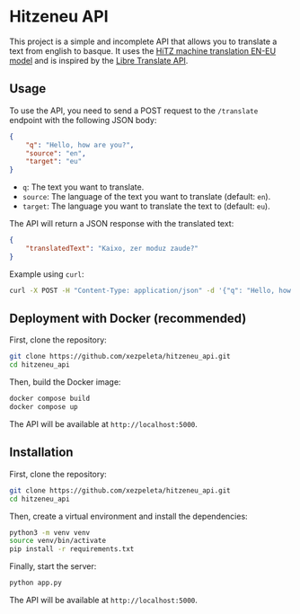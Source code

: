 # Hitzeneu API

This project is a simple and incomplete API that allows you to translate a text from english to basque. It uses the [HiTZ machine translation EN-EU model](https://huggingface.co/HiTZ/mt-hitz-en-eu) and is inspired by the [Libre Translate API](https://libretranslate.com/).

## Usage

To use the API, you need to send a POST request to the `/translate` endpoint with the following JSON body:

```json
{
    "q": "Hello, how are you?",
    "source": "en",
    "target": "eu"
}
```

- `q`: The text you want to translate.
- `source`: The language of the text you want to translate (default: `en`).
- `target`: The language you want to translate the text to (default: `eu`).

The API will return a JSON response with the translated text:

```json
{
    "translatedText": "Kaixo, zer moduz zaude?"
}
```

Example using `curl`:

```bash
curl -X POST -H "Content-Type: application/json" -d '{"q": "Hello, how are you?", "source": "en", "target": "eu"}' http://localhost:5000/translate
```

## Deployment with Docker (recommended)

First, clone the repository:

```bash
git clone https://github.com/xezpeleta/hitzeneu_api.git
cd hitzeneu_api
```

Then, build the Docker image:

```bash
docker compose build
docker compose up
```

The API will be available at `http://localhost:5000`.


## Installation

First, clone the repository:

```bash
git clone https://github.com/xezpeleta/hitzeneu_api.git
cd hitzeneu_api
```

Then, create a virtual environment and install the dependencies:

```bash
python3 -m venv venv
source venv/bin/activate
pip install -r requirements.txt
```

Finally, start the server:

```bash
python app.py
```

The API will be available at `http://localhost:5000`.
